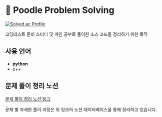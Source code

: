 # 🐣 Poodle Problem Solving

[![Solved.ac Profile](http://mazassumnida.wtf/api/v2/generate_badge?boj=chammal97)](https://solved.ac/chammal97/)

코딩테스트 준비 스터디 및 개인 공부로 풀이한 소스 코드들 정리하기 위한 목적

## 사용 언어

- **python**
- c++

## 문제 풀이 정리 노션

[문제 풀이 정리 노션 링크](https://mixed-war-5dd.notion.site/7a0b4bb529ba4e4ea664cebe9dd3f77f?v=cc1f4d3123d642f7a989a53cb6a8f981)

문제 별 자세한 풀이 과정은 위 링크의 노션 데이터베이스를 통해 정리하고 있습니다.
